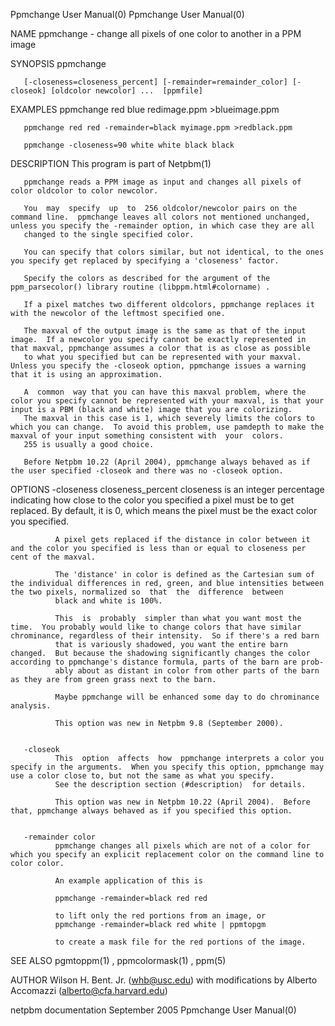 Ppmchange User Manual(0)                                                                                                                                                             Ppmchange User Manual(0)



NAME
       ppmchange - change all pixels of one color to another in a PPM image


SYNOPSIS
       ppmchange

       [-closeness=closeness_percent] [-remainder=remainder_color] [-closeok] [oldcolor newcolor] ...  [ppmfile]


EXAMPLES
       ppmchange red blue redimage.ppm >blueimage.ppm

       ppmchange red red -remainder=black myimage.ppm >redblack.ppm

       ppmchange -closeness=90 white white black black



DESCRIPTION
       This program is part of Netpbm(1)

       ppmchange reads a PPM image as input and changes all pixels of color oldcolor to color newcolor.

       You  may  specify  up  to  256 oldcolor/newcolor pairs on the command line.  ppmchange leaves all colors not mentioned unchanged, unless you specify the -remainder option, in which case they are all
       changed to the single specified color.

       You can specify that colors similar, but not identical, to the ones you specify get replaced by specifying a 'closeness' factor.

       Specify the colors as described for the argument of the ppm_parsecolor() library routine ⟨libppm.html#colorname⟩ .

       If a pixel matches two different oldcolors, ppmchange replaces it with the newcolor of the leftmost specified one.

       The maxval of the output image is the same as that of the input image.  If a newcolor you specify cannot be exactly represented in that maxval, ppmchange assumes a color that is as close as possible
       to what you specified but can be represented with your maxval.  Unless you specify the -closeok option, ppmchange issues a warning that it is using an approximation.

       A  common  way that you can have this maxval problem, where the color you specify cannot be represented with your maxval, is that your input is a PBM (black and white) image that you are colorizing.
       The maxval in this case is 1, which severely limits the colors to which you can change.  To avoid this problem, use pamdepth to make the maxval of your input something consistent with  your  colors.
       255 is usually a good choice.

       Before Netpbm 10.22 (April 2004), ppmchange always behaved as if the user specified -closeok and there was no -closeok option.



OPTIONS
       -closeness closeness_percent
              closeness  is  an  integer  percentage indicating how close to the color you specified a pixel must be to get replaced.  By default, it is 0, which means the pixel must be the exact color you
              specified.

              A pixel gets replaced if the distance in color between it and the color you specified is less than or equal to closeness per cent of the maxval.

              The 'distance' in color is defined as the Cartesian sum of the individual differences in red, green, and blue intensities between the two pixels, normalized so  that  the  difference  between
              black and white is 100%.

              This  is  probably  simpler than what you want most the time.  You probably would like to change colors that have similar chrominance, regardless of their intensity.  So if there's a red barn
              that is variously shadowed, you want the entire barn changed.  But because the shadowing significantly changes the color according to ppmchange's distance formula, parts of the barn are prob-
              ably about as distant in color from other parts of the barn as they are from green grass next to the barn.

              Maybe ppmchange will be enhanced some day to do chrominance analysis.

              This option was new in Netpbm 9.8 (September 2000).


       -closeok
              This  option  affects  how  ppmchange interprets a color you specify in the arguments.  When you specify this option, ppmchange may use a color close to, but not the same as what you specify.
              See the description section ⟨#description⟩  for details.

              This option was new in Netpbm 10.22 (April 2004).  Before that, ppmchange always behaved as if you specified this option.


       -remainder color
              ppmchange changes all pixels which are not of a color for which you specify an explicit replacement color on the command line to color color.

              An example application of this is

              ppmchange -remainder=black red red

              to lift only the red portions from an image, or
              ppmchange -remainder=black red white | ppmtopgm

              to create a mask file for the red portions of the image.




SEE ALSO
       pgmtoppm(1) , ppmcolormask(1) , ppm(5)



AUTHOR
       Wilson H. Bent. Jr. (whb@usc.edu) with modifications by Alberto Accomazzi (alberto@cfa.harvard.edu)



netpbm documentation                                                                            September 2005                                                                       Ppmchange User Manual(0)
